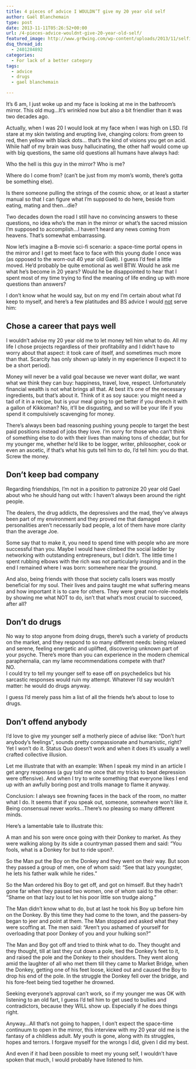 ```yaml
---
title: 4 pieces of advice I WOULDN’T give my 20 year old self
author: Gaël Blanchemain
type: post
date: 2013-11-11T05:26:52+00:00
url: /4-pieces-advice-wouldnt-give-20-year-old-self/
featured_image: http://www.gr0wing.com/wp-content/uploads/2013/11/selfie-pourri.jpg
dsq_thread_id:
  - 2401284892
categories:
  - For lack of a better category
tags:
  - advice
  - drugs
  - gael blanchemain

---
```

It&#8217;s 6 am, I just woke up and my face is looking at me in the bathroom&#8217;s mirror. This old mug&#8230;It&#8217;s wrinkled now but also a bit friendlier than it was two decades ago. 

Actually, when I was 20 I would look at my face when I was high on LSD. I&#8217;d stare at my skin twisting and erupting live, changing colors: from green to red, then yellow with black dots… that&#8217;s the kind of visions you get on acid. While half of my brain was busy hallucinating, the other half would come up with big questions, the same old questions all humans have always had:

Who the hell is this guy in the mirror? Who is me?

Where do I come from? (can&#8217;t be just from my mom&#8217;s womb, there&#8217;s gotta be something else).

Is there someone pulling the strings of the cosmic show, or at least a starter manual so that I can figure what I&#8217;m supposed to do here, beside from eating, mating and then…die?

Two decades down the road I still have no convincing answers to these questions, no idea who&#8217;s the man in the mirror or what&#8217;s the sacred mission I&#8217;m supposed to accomplish&#8230;I haven&#8217;t heard any news coming from heavens. That&#8217;s somewhat embarrassing.

Now let&#8217;s imagine a B-movie sci-fi scenario: a space-time portal opens in the mirror and I get to meet face to face with this young dude I once was (as opposed to the worn-out 40 year old Gaël). I guess I&#8217;d feel a little moved. He&#8217;d probably be quite emotional as well BTW. Would he ask me what he&#8217;s become in 20 years? Would he be disappointed to hear that I spent most of my time trying to find the meaning of life ending up with more questions than answers?

I don&#8217;t know what he would say, but on my end I&#8217;m certain about what I&#8217;d keep to myself, and here&#8217;s a few platitudes and BS advice I would <span style='text-decoration:underline;'>not</span> serve him:

## Chose a career that pays well

I wouldn&#8217;t advise my 20 year old me to let money tell him what to do. All my life I chose projects regardless of their profitability and I didn&#8217;t have to worry about that aspect: it took care of itself, and sometimes much more than that. Scarcity has only shown up lately in my experience (I expect it to be a short period). 

Money will never be a valid goal because we never want dollar, we want what we think they can buy: happiness, travel, love, respect. Unfortunately financial wealth is not what brings all that. At best it&#8217;s one of the necessary ingredients, but that&#8217;s about it. Think of it as soy sauce: you might need a tad of it in a recipe, but is your meal going to get better if you drench it with a gallon of Kikkoman? No, it&#8217;ll be disgusting, and so will be your life if you spend it compulsively scavenging for money.

There&#8217;s always been bad reasoning pushing young people to target the best paid positions instead of jobs they love. I&#8217;m sorry for those who can&#8217;t think of something else to do with their lives than making tons of cheddar, but for my younger me, whether he&#8217;d like to be logger, writer, philosopher, cook or even an ascetic, if that&#8217;s what his guts tell him to do, I&#8217;d tell him: you do that. Screw the money. 

## Don&#8217;t keep bad company

Regarding friendships, I&#8217;m not in a position to patronize 20 year old Gael about who he should hang out with: I haven&#8217;t always been around the right people. 

The dealers, the drug addicts, the depressives and the mad, they&#8217;ve always been part of my environment and they proved me that damaged personalities aren&#8217;t necessarily bad people, a lot of them have more clarity than the average Joe. 

Some say that to make it, you need to spend time with people who are more successful than you. Maybe I would have climbed the social ladder by networking with outstanding entrepreneurs, but I didn&#8217;t. The little time I spent rubbing elbows with the rich was not particularly inspiring and in the end I remained where I was born: somewhere near the ground.

And also, being friends with those that society calls losers was mostly beneficial for my soul. Their lives and pains taught me what suffering means and how important it is to care for others. They were great non-role-models by showing me what NOT to do, isn&#8217;t that what&#8217;s most crucial to succeed, after all? 

## Don&#8217;t do drugs

No way to stop anyone from doing drugs, there&#8217;s such a variety of products on the market, and they respond to so many different needs: being relaxed and serene, feeling energetic and uplifted, discovering unknown part of your psyche. There&#8217;s more than you can experience in the modern chemical paraphernalia, can my lame recommendations compete with that?  
NO.  
I could try to tell my younger self to ease off on psychedelics but his sarcastic responses would ruin my attempt. Whatever I&#8217;d say wouldn&#8217;t matter: he would do drugs anyway. 

I guess I&#8217;d merely pass him a list of all the friends he&#8217;s about to lose to drugs.

## Don&#8217;t offend anybody

I&#8217;d love to give my younger self a motherly piece of advise like: &#8220;Don&#8217;t hurt anybody&#8217;s feelings&#8221;, sounds pretty compassionate and humanistic, right?  
Yet I won&#8217;t do it. Status Quo doesn&#8217;t work and when it does it&#8217;s usually a well crafted collective illusion.

Let me illustrate that with an example: When I speak my mind in an article I get angry responses (a guy told me once that my tricks to beat depression were offensive). And when I try to write something that everyone likes I end up with an awfully boring post and trolls manage to flame it anyway. 

Conclusion: I always see frowning faces in the back of the room, no matter what I do. It seems that if you speak out, someone, somewhere won&#8217;t like it. Being consensual never works…There&#8217;s no pleasing so many different minds.

Here&#8217;s a lamentable tale to illustrate this:

A man and his son were once going with their Donkey to market. As they were walking along by its side a countryman passed them and said: “You fools, what is a Donkey for but to ride upon?.

So the Man put the Boy on the Donkey and they went on their way. But soon they passed a group of men, one of whom said: “See that lazy youngster, he lets his father walk while he rides.”

So the Man ordered his Boy to get off, and got on himself. But they hadn’t gone far when they passed two women, one of whom said to the other: “Shame on that lazy lout to let his poor little son trudge along.”

The Man didn’t know what to do, but at last he took his Boy up before him on the Donkey. By this time they had come to the town, and the passers-by began to jeer and point at them. The Man stopped and asked what they were scoffing at. The men said: “Aren’t you ashamed of yourself for overloading that poor Donkey of you and your hulking son?”

The Man and Boy got off and tried to think what to do. They thought and they thought, till at last they cut down a pole, tied the Donkey’s feet to it, and raised the pole and the Donkey to their shoulders. They went along amid the laughter of all who met them till they came to Market Bridge, when the Donkey, getting one of his feet loose, kicked out and caused the Boy to drop his end of the pole. In the struggle the Donkey fell over the bridge, and his fore-feet being tied together he drowned.

Seeking everyone&#8217;s approval can&#8217;t work, so if my younger me was OK with listening to an old fart, I guess I&#8217;d tell him to get used to bullies and contradictors, because they WILL show up. Especially if he does things right. 

Anyway…All that&#8217;s not going to happen, I don&#8217;t expect the space-time continuum to open in the mirror, this interview with my 20 year old me is the fantasy of a childless adult. My youth is gone, along with its struggles, hopes and terrors. I forgave myself for the wrongs I did, given I did my best. 

And even if it had been possible to meet my young self, I wouldn&#8217;t have spoken that much, I would probably have listened to him.
